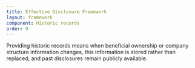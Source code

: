 ```yaml
---
title: Effective Disclosure Framework
layout: framework
component: Historic records
order: 9
---
```


Providing historic records means when beneficial ownership or company structure information changes, this information is stored rather than replaced, and past disclosures remain publicly available.